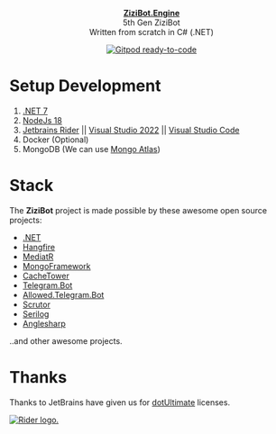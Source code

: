<p align="center">
  <a href="https://docs.zizibot.winten.my.id">
    <strong>ZiziBot.Engine</strong>
  </a>
  <br />
<span>5th Gen ZiziBot</span>
<br>
<span>Written from scratch in C# (.NET)</span>
</p>

<p align="center">
  <a href="https://gitpod.io/#https://github.com/WinTenDev/ZiziBot-Engine">
    <img src="https://img.shields.io/badge/Gitpod-ready--to--code-908a85?logo=gitpod" alt="Gitpod ready-to-code" />
  </a>
</p>

# Setup Development

1. <a href="https://dotnet.microsoft.com/en-us/download" target="_blank">.NET 7</a>
2. <a href="https://nodejs.org/en/download" target="_blank">NodeJs 18</a>
3. <a href="https://www.jetbrains.com/rider" target="_blank">Jetbrains Rider</a> || <a href="https://visualstudio.microsoft.com" target="_blank">Visual Studio 2022</a> || <a href="https://code.visualstudio.com" target="_blank">Visual Studio Code</a>
4. Docker (Optional)
5. MongoDB (We can use <a href="https://www.mongodb.com/atlas/database" target="_blank">Mongo Atlas</a>)

# Stack

The **ZiziBot** project is made possible by these awesome open source projects:

<ul>
    <li><a href="https://github.com/dotnet" target="_blank">.NET</a></li>
    <li><a href="https://github.com/HangfireIO" target="_blank">Hangfire</a></li>
    <li><a href="https://github.com/jbogard/MediatR" target="_blank">MediatR</a></li>
    <li><a href="https://github.com/TurnerSoftware/MongoFramework" target="_blank">MongoFramework</a></li>
    <li><a href="https://github.com/TurnerSoftware/CacheTower" target="_blank">CacheTower</a></li>
    <li><a href="https://github.com/TelegramBots/Telegram.Bot" target="_blank">Telegram.Bot</a></li>
    <li><a href="https://github.com/VodemSharp/Allowed.Telegram.Bot" target="_blank">Allowed.Telegram.Bot</a></li>
    <li><a href="https://github.com/khellang/Scrutor" target="_blank">Scrutor</a></li>
    <li><a href="https://github.com/serilog" target="_blank">Serilog</a></li>
    <li><a href="https://anglesharp.github.io" target="_blank">Anglesharp</a></li>
</ul>

..and other awesome projects.

# Thanks

Thanks to JetBrains have given us for
<a href="https://www.jetbrains.com/dotnet" target="_blank">dotUltimate</a> licenses.

<a href="https://www.jetbrains.com/?from=zizibot" target="_blank">
    <img src="https://resources.jetbrains.com/storage/products/company/brand/logos/Rider.svg" alt="Rider logo.">
</a>
